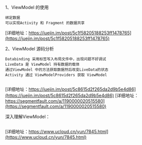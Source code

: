 
1、ViewModel 的使用
```
绑定数据
可以实现Activity 和 Fragment 的数据共享
```
[详细地址：https://juejin.im/post/5c1f58205188253ff1478765](https://juejin.im/post/5c1f58205188253ff1478765)

2、ViewModel 源码分析
```
Databinding 采用标签写入布局文件中，出现问题不好调试
LiveData 是 ViewModel 持有数据的载体
通过ViewModel 中的方法获取数据然后改变LiveData的状态
Activity 通过 ViewModelProviders 获取 ViewModel


```
[详细地址：https://juejin.im/post/5c8615d2f265da2d9b5e4d86](https://juejin.im/post/5c8615d2f265da2d9b5e4d86)
[详细地址：https://segmentfault.com/a/1190000020515580](https://segmentfault.com/a/1190000020515580)

深入理解ViewModel：
```

```
[详细地址：https://www.ucloud.cn/yun/7845.html](https://www.ucloud.cn/yun/7845.html)
